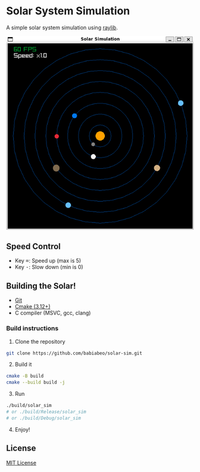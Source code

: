 # Solar System Simulation

A simple solar system simulation using [raylib][_raylib].

![SolarSim-ScreenShot](game-screenshot.png)

## Speed Control

- Key <kbd>=</kbd>: Speed up (max is 5)
- Key <kbd>-</kbd>: Slow down (min is 0)

## Building the Solar!

- [Git][_git]
- [Cmake (3.12+)][_cmake]
- C compiler (MSVC, gcc, clang)

### Build instructions

1. Clone the repository

```sh
git clone https://github.com/babiabeo/solar-sim.git
```

2. Build it

```sh
cmake -B build
cmake --build build -j
```

3. Run

```sh
./build/solar_sim
# or ./build/Release/solar_sim
# or ./build/Debug/solar_sim
```

4. Enjoy!

## License

[MIT License](./LICENSE)

[_raylib]: https://github.com/raysan5/raylib
[_git]: https://git-scm.com/
[_cmake]: https://cmake.org/
